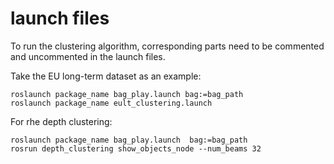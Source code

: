 # launch files

To run the clustering algorithm, corresponding parts need to be commented and uncommented in the launch files.

Take the EU long-term dataset as an example:
```
roslaunch package_name bag_play.launch bag:=bag_path
roslaunch package_name eult_clustering.launch
```

For rhe depth clustering:
```
roslaunch package_name bag_play.launch  bag:=bag_path
rosrun depth_clustering show_objects_node --num_beams 32
```

